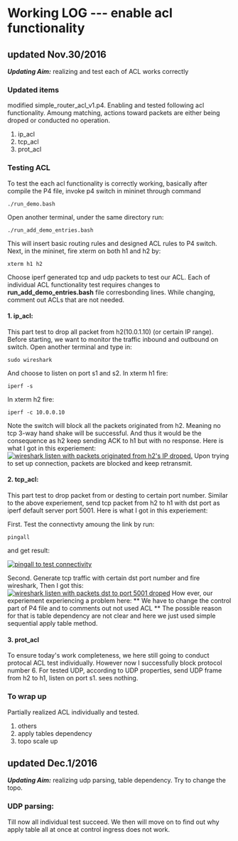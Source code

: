 # Working LOG --- enable acl functionality
## updated Nov.30/2016

___Updating Aim:___ realizing and test each of ACL works correctly
### Updated items
modified simple_router_acl_v1.p4. Enabling and tested following acl functionality. Amoung matching, actions toward packets are either being droped or conducted no operation.

1. ip_acl 
2. tcp_acl 
3. prot_acl 

### Testing ACL
To test the each acl functionality is correctly working, basically after compile the P4 file, invoke p4 switch in mininet through command
```
./run_demo.bash
```
Open another terminal, under the same directory run:
```
./run_add_demo_entries.bash
```
This will insert basic routing rules and designed ACL rules to P4 switch.
Next, in the mininet, fire xterm on both h1 and h2 by:
```
xterm h1 h2
```
Choose iperf generated tcp and udp packets to test our ACL. 
Each of individual ACL functionality test requires changes to **run_add_demo_entries.bash** file corresbonding lines. While changing, comment out ACLs that are not needed.

#### 1. ip_acl: 
This part test to drop all packet from h2(10.0.1.10) (or certain IP range). 
Before starting, we want to monitor the traffic inbound and outbound on switch. Open another terminal and type in:
```shell
sudo wireshark
```
And choose to listen on port s1 and s2.
In xterm h1 fire:
```
iperf -s
```
In xterm h2 fire:
```
iperf -c 10.0.0.10
```
Note the switch will block all the packets originated from h2. Meaning no tcp 3-way hand shake will be successful. And thus it would be the consequence as h2 keep sending ACK to h1 but with no response. Here is what I got in this experiement: 
[![wireshark listen with packets originated from h2's IP droped.](https://s14.postimg.org/yxpinbdip/ip_acl.jpg)](https://postimg.org/image/e0tainfhp/)
Upon trying to set up connection, packets are blocked and keep retransmit. 
#### 2. tcp_acl:
This part test to drop packet from or desting to certain port number. Similar to the above experiement, send tcp packet from h2 to h1 with dst port as iperf default server port 5001. Here is what I got in this experiement:

First. Test the connectivty amoung the link by run:
```
pingall
```
and get result:

[![pingall to test connectivity](https://s12.postimg.org/g8h1phtst/20161130205719.jpg)](https://postimg.org/image/z0swt2q6x/)

Second. Generate tcp traffic with certain dst port number and fire wireshark, Then I got this:
[![wireshark listen with packets dst to port 5001 droped](https://s14.postimg.org/yqkrgopip/20161130234920.png)](https://postimg.org/image/j53fwqdkd/)
How ever, our experiement experiencing a problem here: ** We have to change the control part of P4 file and to comments out not used ACL ** The possible reason for that is table dependency are not clear and here we just used simple sequential apply table method. 

#### 3. prot_acl
To ensure today's work completeness, we here still going to conduct protocal ACL test individually. 
However now I successfully block protocol number 6.
For tested UDP, according to UDP properties, send UDP frame from h2 to h1, listen on port s1. sees nothing.

### To wrap up
Partially realized ACL individually and tested.
1. others
2. apply tables dependency
3. topo scale up

## updated Dec.1/2016
___Updating Aim:___ realizing udp parsing, table dependency. Try to change the topo.

### UDP parsing:
Till now all individual test succeed. We then will move on to find out why apply table all at once at control ingress does not work.
